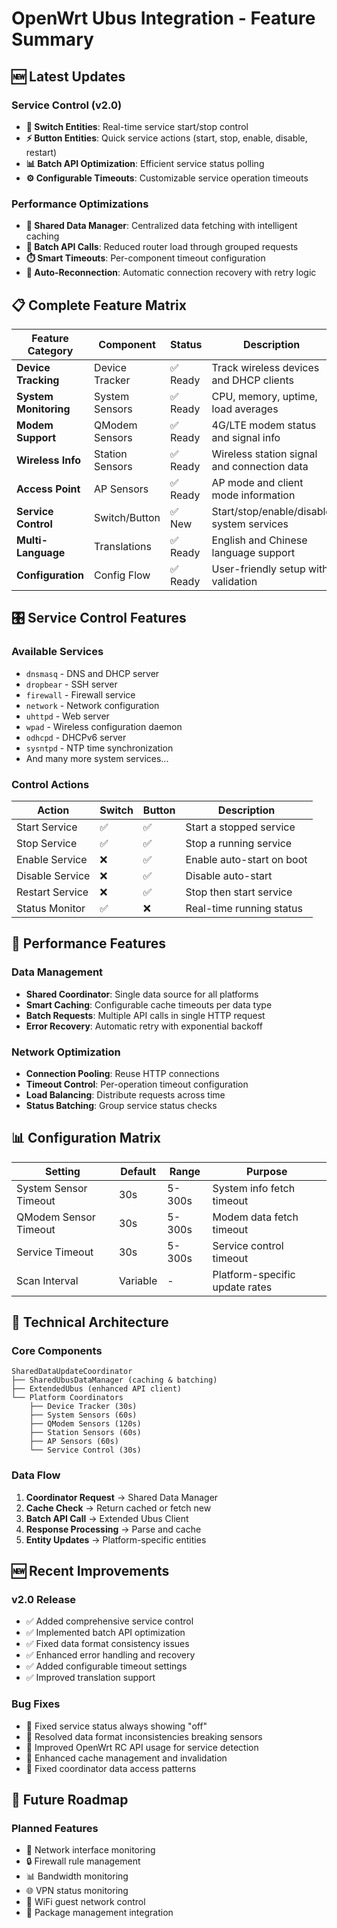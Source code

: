 # OpenWrt Ubus Integration - Feature Summary

## 🆕 Latest Updates

### Service Control (v2.0)
- **🔄 Switch Entities**: Real-time service start/stop control
- **⚡ Button Entities**: Quick service actions (start, stop, enable, disable, restart)
- **📊 Batch API Optimization**: Efficient service status polling
- **⚙️ Configurable Timeouts**: Customizable service operation timeouts

### Performance Optimizations
- **📡 Shared Data Manager**: Centralized data fetching with intelligent caching
- **🚀 Batch API Calls**: Reduced router load through grouped requests
- **⏱️ Smart Timeouts**: Per-component timeout configuration
- **🔄 Auto-Reconnection**: Automatic connection recovery with retry logic

## 📋 Complete Feature Matrix

| Feature Category | Component | Status | Description |
|-----------------|-----------|--------|-------------|
| **Device Tracking** | Device Tracker | ✅ Ready | Track wireless devices and DHCP clients |
| **System Monitoring** | System Sensors | ✅ Ready | CPU, memory, uptime, load averages |
| **Modem Support** | QModem Sensors | ✅ Ready | 4G/LTE modem status and signal info |
| **Wireless Info** | Station Sensors | ✅ Ready | Wireless station signal and connection data |
| **Access Point** | AP Sensors | ✅ Ready | AP mode and client mode information |
| **Service Control** | Switch/Button | ✅ New | Start/stop/enable/disable system services |
| **Multi-Language** | Translations | ✅ Ready | English and Chinese language support |
| **Configuration** | Config Flow | ✅ Ready | User-friendly setup with validation |

## 🎛️ Service Control Features

### Available Services
- `dnsmasq` - DNS and DHCP server
- `dropbear` - SSH server  
- `firewall` - Firewall service
- `network` - Network configuration
- `uhttpd` - Web server
- `wpad` - Wireless configuration daemon
- `odhcpd` - DHCPv6 server
- `sysntpd` - NTP time synchronization
- And many more system services...

### Control Actions
| Action | Switch | Button | Description |
|--------|--------|--------|-------------|
| Start Service | ✅ | ✅ | Start a stopped service |
| Stop Service | ✅ | ✅ | Stop a running service |
| Enable Service | ❌ | ✅ | Enable auto-start on boot |
| Disable Service | ❌ | ✅ | Disable auto-start |
| Restart Service | ❌ | ✅ | Stop then start service |
| Status Monitor | ✅ | ❌ | Real-time running status |

## 🚀 Performance Features

### Data Management
- **Shared Coordinator**: Single data source for all platforms
- **Smart Caching**: Configurable cache timeouts per data type
- **Batch Requests**: Multiple API calls in single HTTP request
- **Error Recovery**: Automatic retry with exponential backoff

### Network Optimization  
- **Connection Pooling**: Reuse HTTP connections
- **Timeout Control**: Per-operation timeout configuration
- **Load Balancing**: Distribute requests across time
- **Status Batching**: Group service status checks

## 📊 Configuration Matrix

| Setting | Default | Range | Purpose |
|---------|---------|-------|---------|
| System Sensor Timeout | 30s | 5-300s | System info fetch timeout |
| QModem Sensor Timeout | 30s | 5-300s | Modem data fetch timeout |
| Service Timeout | 30s | 5-300s | Service control timeout |
| Scan Interval | Variable | - | Platform-specific update rates |

## 🔧 Technical Architecture

### Core Components
```
SharedDataUpdateCoordinator
├── SharedUbusDataManager (caching & batching)
├── ExtendedUbus (enhanced API client)
└── Platform Coordinators
    ├── Device Tracker (30s)
    ├── System Sensors (60s)  
    ├── QModem Sensors (120s)
    ├── Station Sensors (60s)
    ├── AP Sensors (60s)
    └── Service Control (30s)
```

### Data Flow
1. **Coordinator Request** → Shared Data Manager
2. **Cache Check** → Return cached or fetch new
3. **Batch API Call** → Extended Ubus Client  
4. **Response Processing** → Parse and cache
5. **Entity Updates** → Platform-specific entities

## 🆕 Recent Improvements

### v2.0 Release
- ✅ Added comprehensive service control
- ✅ Implemented batch API optimization
- ✅ Fixed data format consistency issues
- ✅ Enhanced error handling and recovery
- ✅ Added configurable timeout settings
- ✅ Improved translation support

### Bug Fixes
- 🐛 Fixed service status always showing "off"
- 🐛 Resolved data format inconsistencies breaking sensors
- 🐛 Improved OpenWrt RC API usage for service detection
- 🐛 Enhanced cache management and invalidation
- 🐛 Fixed coordinator data access patterns

## 🎯 Future Roadmap

### Planned Features
- 📡 Network interface monitoring
- 🔒 Firewall rule management  
- 📊 Bandwidth monitoring
- 🌐 VPN status monitoring
- 📱 WiFi guest network control
- 🔧 Package management integration
